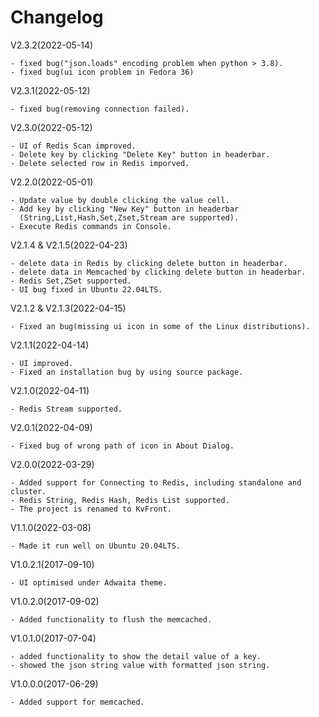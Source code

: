 Changelog
==============
V2.3.2(2022-05-14)

    - fixed bug("json.loads" encoding problem when python > 3.8).
    - fixed bug(ui icon problem in Fedora 36)

V2.3.1(2022-05-12)

    - fixed bug(removing connection failed).

V2.3.0(2022-05-12)

    - UI of Redis Scan improved.
    - Delete key by clicking "Delete Key" button in headerbar.
    - Delete selected row in Redis imporved.

V2.2.0(2022-05-01)

    - Update value by double clicking the value cell.
    - Add key by clicking "New Key" button in headerbar
      (String,List,Hash,Set,Zset,Stream are supported).
    - Execute Redis commands in Console.

V2.1.4 & V2.1.5(2022-04-23)

    - delete data in Redis by clicking delete button in headerbar.
    - delete data in Memcached by clicking delete button in headerbar.
    - Redis Set,ZSet supported.
    - UI bug fixed in Ubuntu 22.04LTS.

V2.1.2 & V2.1.3(2022-04-15)

    - Fixed an bug(missing ui icon in some of the Linux distributions).

V2.1.1(2022-04-14)

    - UI improved.
    - Fixed an installation bug by using source package.

V2.1.0(2022-04-11)

    - Redis Stream supported.

V2.0.1(2022-04-09)

    - Fixed bug of wrong path of icon in About Dialog.

V2.0.0(2022-03-29)

    - Added support for Connecting to Redis, including standalone and cluster.
    - Redis String, Redis Hash, Redis List supported.
    - The project is renamed to KvFront.

V1.1.0(2022-03-08)

    - Made it run well on Ubuntu 20.04LTS.

V1.0.2.1(2017-09-10)

    - UI optimised under Adwaita theme.

V1.0.2.0(2017-09-02)

    - Added functionality to flush the memcached.

V1.0.1.0(2017-07-04)

    - added functionality to show the detail value of a key.
    - showed the json string value with formatted json string.
  
V1.0.0.0(2017-06-29)

    - Added support for memcached.
